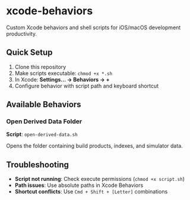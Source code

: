 # xcode-behaviors

Custom Xcode behaviors and shell scripts for iOS/macOS development productivity.

## Quick Setup

1. Clone this repository
2. Make scripts executable: `chmod +x *.sh`
3. In Xcode: **Settings... → Behaviors → +** 
4. Configure behavior with script path and keyboard shortcut

## Available Behaviors

### Open Derived Data Folder
**Script**: `open-derived-data.sh`  

Opens the folder containing build products, indexes, and simulator data.

## Troubleshooting

- **Script not running**: Check execute permissions (`chmod +x script.sh`)
- **Path issues**: Use absolute paths in Xcode Behaviors
- **Shortcut conflicts**: Use `Cmd + Shift + [Letter]` combinations
